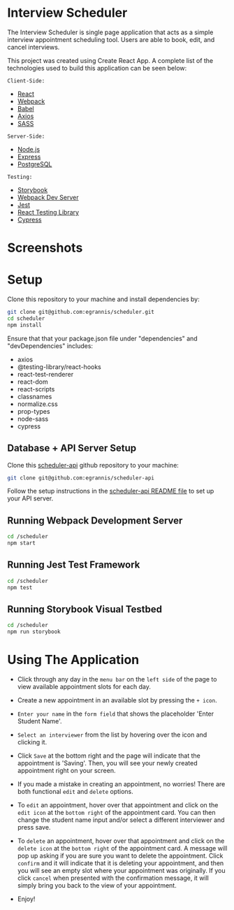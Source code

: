 # Interview Scheduler
The Interview Scheduler is single page application that acts as a simple interview appointment scheduling tool. Users are able to book, edit, and cancel interviews.

This project was created using Create React App. A complete list of the technologies used to build this application can be seen below: 

`Client-Side:`
 - [React](https://reactjs.org/)
 - [Webpack](https://webpack.js.org/)
 - [Babel](https://babeljs.io/)
 - [Axios](https://www.npmjs.com/package/axios)
 - [SASS](https://sass-lang.com/)

`Server-Side:`
- [Node.js](https://nodejs.org/en/)
- [Express](https://expressjs.com/)
- [PostgreSQL](https://www.postgresql.org/)

`Testing:`
- [Storybook](https://storybook.js.org/)
- [Webpack Dev Server](https://github.com/webpack/webpack-dev-server)
- [Jest](https://jestjs.io/)
- [React Testing Library](https://testing-library.com/)
- [Cypress](https://www.cypress.io/)


# Screenshots

# Setup

Clone this repository to your machine and install dependencies by:
```sh
git clone git@github.com:egrannis/scheduler.git
cd scheduler
npm install
 ```

Ensure that that your package.json file under "dependencies" and "devDependencies" includes:

- axios
- @testing-library/react-hooks
- react-test-renderer
- react-dom
- react-scripts
- classnames
- normalize.css
- prop-types
- node-sass
- cypress

## Database + API Server Setup

Clone this [scheduler-api](https://github.com/egrannis/scheduler-api) github repository to your machine:

```sh
git clone git@github.com:egrannis/scheduler-api
```
Follow the setup instructions in the [scheduler-api README file](https://github.com/egrannis/scheduler-api) to set up your API server.

## Running Webpack Development Server

```sh
cd /scheduler
npm start
```

## Running Jest Test Framework

```sh
cd /scheduler
npm test
```

## Running Storybook Visual Testbed
```sh
cd /scheduler
npm run storybook
```
# Using The Application
- Click through any day in the `menu bar` on the `left side` of the page to view available appointment slots for each day.

- Create a new appointment in an available slot by pressing the `+ icon`.

- `Enter your name` in the `form field` that shows the placeholder 'Enter Student Name'.

- `Select an interviewer` from the list by hovering over the icon and clicking it. 

- Click `Save` at the bottom right and the page will indicate that the appointment is 'Saving'. Then, you will see your newly created appointment right on your screen. 

- If you made a mistake in creating an appointment, no worries! There are both functional `edit` and `delete` options.

- To `edit` an appointment, hover over that appointment and click on the `edit icon` at the `bottom right` of the appointment card. You can then change the student name input and/or select a different interviewer and press save.

- To `delete` an appointment, hover over that appointment and click on the `delete icon` at the `bottom right` of the appointment card. A message will pop up asking if you are sure you want to delete the appointment. Click `confirm` and it will indicate that it is deleting your appointment, and then you will see an empty slot where your appointment was originally. If you click `cancel` when presented with the confirmation message, it will simply bring you back to the view of your appointment.

- Enjoy!